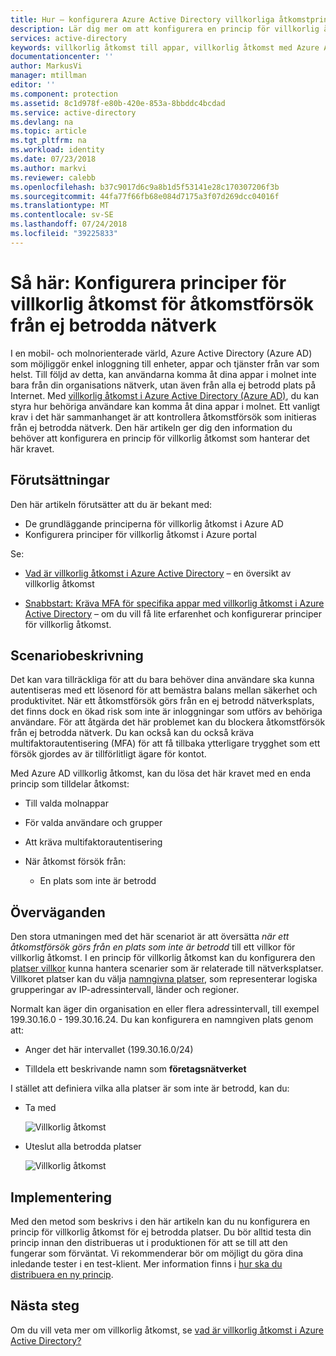 ```yaml
---
title: Hur – konfigurera Azure Active Directory villkorliga åtkomstprinciper för åtkomstförsök från ej betrodda nätverk | Microsoft Docs
description: Lär dig mer om att konfigurera en princip för villkorlig åtkomst i Azure Active Directory (Azure AD) för för åtkomstförsök från ej betrodda nätverk.
services: active-directory
keywords: villkorlig åtkomst till appar, villkorlig åtkomst med Azure AD, säker åtkomst till företagets resurser, principer för villkorlig åtkomst
documentationcenter: ''
author: MarkusVi
manager: mtillman
editor: ''
ms.component: protection
ms.assetid: 8c1d978f-e80b-420e-853a-8bbddc4bcdad
ms.service: active-directory
ms.devlang: na
ms.topic: article
ms.tgt_pltfrm: na
ms.workload: identity
ms.date: 07/23/2018
ms.author: markvi
ms.reviewer: calebb
ms.openlocfilehash: b37c9017d6c9a8b1d5f53141e28c170307206f3b
ms.sourcegitcommit: 44fa77f66fb68e084d7175a3f07d269dcc04016f
ms.translationtype: MT
ms.contentlocale: sv-SE
ms.lasthandoff: 07/24/2018
ms.locfileid: "39225833"
---
```

# <a name="how-to-configure-conditional-access-policies-for-access-attempts-from-untrusted-networks"></a>Så här: Konfigurera principer för villkorlig åtkomst för åtkomstförsök från ej betrodda nätverk   

I en mobil- och molnorienterade värld, Azure Active Directory (Azure AD) som möjliggör enkel inloggning till enheter, appar och tjänster från var som helst. Till följd av detta, kan användarna komma åt dina appar i molnet inte bara från din organisations nätverk, utan även från alla ej betrodd plats på Internet. Med [villkorlig åtkomst i Azure Active Directory (Azure AD)](active-directory-conditional-access-azure-portal.md), du kan styra hur behöriga användare kan komma åt dina appar i molnet. Ett vanligt krav i det här sammanhanget är att kontrollera åtkomstförsök som initieras från ej betrodda nätverk. Den här artikeln ger dig den information du behöver att konfigurera en princip för villkorlig åtkomst som hanterar det här kravet. 

## <a name="prerequisites"></a>Förutsättningar

Den här artikeln förutsätter att du är bekant med: 

- De grundläggande principerna för villkorlig åtkomst i Azure AD 
- Konfigurera principer för villkorlig åtkomst i Azure portal

Se:

- [Vad är villkorlig åtkomst i Azure Active Directory](active-directory-conditional-access-azure-portal.md) – en översikt av villkorlig åtkomst 

- [Snabbstart: Kräva MFA för specifika appar med villkorlig åtkomst i Azure Active Directory](active-directory-conditional-access-app-based-mfa.md) – om du vill få lite erfarenhet och konfigurerar principer för villkorlig åtkomst. 


## <a name="scenario-description"></a>Scenariobeskrivning

Det kan vara tillräckliga för att du bara behöver dina användare ska kunna autentiseras med ett lösenord för att bemästra balans mellan säkerhet och produktivitet. När ett åtkomstförsök görs från en ej betrodd nätverksplats, det finns dock en ökad risk som inte är inloggningar som utförs av behöriga användare. För att åtgärda det här problemet kan du blockera åtkomstförsök från ej betrodda nätverk. Du kan också kan du också kräva multifaktorautentisering (MFA) för att få tillbaka ytterligare trygghet som ett försök gjordes av är tillförlitligt ägare för kontot. 

Med Azure AD villkorlig åtkomst, kan du lösa det här kravet med en enda princip som tilldelar åtkomst: 

- Till valda molnappar

- För valda användare och grupper  

- Att kräva multifaktorautentisering 

- När åtkomst försök från: 

    - En plats som inte är betrodd


## <a name="considerations"></a>Överväganden

Den stora utmaningen med det här scenariot är att översätta *när ett åtkomstförsök görs från en plats som inte är betrodd* till ett villkor för villkorlig åtkomst. I en princip för villkorlig åtkomst kan du konfigurera den [platser villkor](active-directory-conditional-access-locations.md) kunna hantera scenarier som är relaterade till nätverksplatser. Villkoret platser kan du välja [namngivna platser](active-directory-conditional-access-locations.md#named-locations), som representerar logiska grupperingar av IP-adressintervall, länder och regioner.  

Normalt kan äger din organisation en eller flera adressintervall, till exempel 199.30.16.0 - 199.30.16.24.
Du kan konfigurera en namngiven plats genom att:

- Anger det här intervallet (199.30.16.0/24) 

- Tilldela ett beskrivande namn som **företagsnätverket** 


I stället att definiera vilka alla platser är som inte är betrodd, kan du:

- Ta med 

    ![Villkorlig åtkomst](./media/active-directory-conditional-access-untrusted-networks/02.png)

- Uteslut alla betrodda platser 

    ![Villkorlig åtkomst](./media/active-directory-conditional-access-untrusted-networks/01.png)



## <a name="implementation"></a>Implementering

Med den metod som beskrivs i den här artikeln kan du nu konfigurera en princip för villkorlig åtkomst för ej betrodda platser. Du bör alltid testa din princip innan den distribueras ut i produktionen för att se till att den fungerar som förväntat. Vi rekommenderar bör om möjligt du göra dina inledande tester i en test-klient. Mer information finns i [hur ska du distribuera en ny princip](active-directory-conditional-access-best-practices.md#how-should-you-deploy-a-new-policy). 



## <a name="next-steps"></a>Nästa steg

Om du vill veta mer om villkorlig åtkomst, se [vad är villkorlig åtkomst i Azure Active Directory?](active-directory-conditional-access-azure-portal.md)